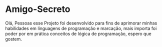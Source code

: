 # Amigo-Secreto
Olá, Pessoas esse Projeto foi desenvolvido para fins de aprimorar minhas habilidades em linguagens de programação e marcação, mais importa foi poder por em  prática conceitos de lógica de programação, espero que gostem.
